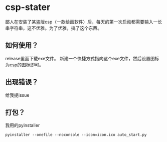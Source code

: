 # csp-stater
鄙人在安装了某盗版csp（一款绘画软件）后，每天的第一次启动都需要输入一长串字符串，这不优雅。为了优雅，搞了这个东西。
## 如何使用？
release里面下载exe文件。
新建一个快捷方式指向这个exe文件，然后设置图标为csp的图标即可。
## 出现错误？
给我提issue
## 打包？
我用的pyinstaller
```ps
pyinstaller --onefile --noconsole --icon=icon.ico auto_start.py
```